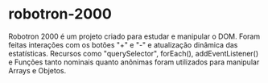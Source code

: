 # robotron-2000

Robotron 2000 é um projeto criado para estudar e manipular o DOM.
Foram feitas interações com os botões "+" e "-" e atualização dinâmica das estatísticas.
Recursos como "querySelector", forEach(), addEventListener() e Funções tanto nominais quanto anônimas foram utilizados para manipular Arrays e Objetos.
